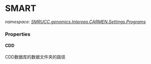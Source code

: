 ﻿# SMART
_namespace: [SMRUCC.genomics.Interops.CARMEN.Settings.Programs](./index.md)_






### Properties

#### CDD
CDD数据库的数据文件夹的路径
